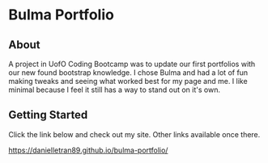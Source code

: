 # Bulma Portfolio

## About

A project in UofO Coding Bootcamp was to update our first portfolios with our new found bootstrap knowledge. I chose Bulma and had a lot of fun making tweaks and seeing what worked best for my page and me. I like minimal because I feel it still has a way to stand out on it's own.

## Getting Started

Click the link below and check out my site. Other links available once there.

https://danielletran89.github.io/bulma-portfolio/